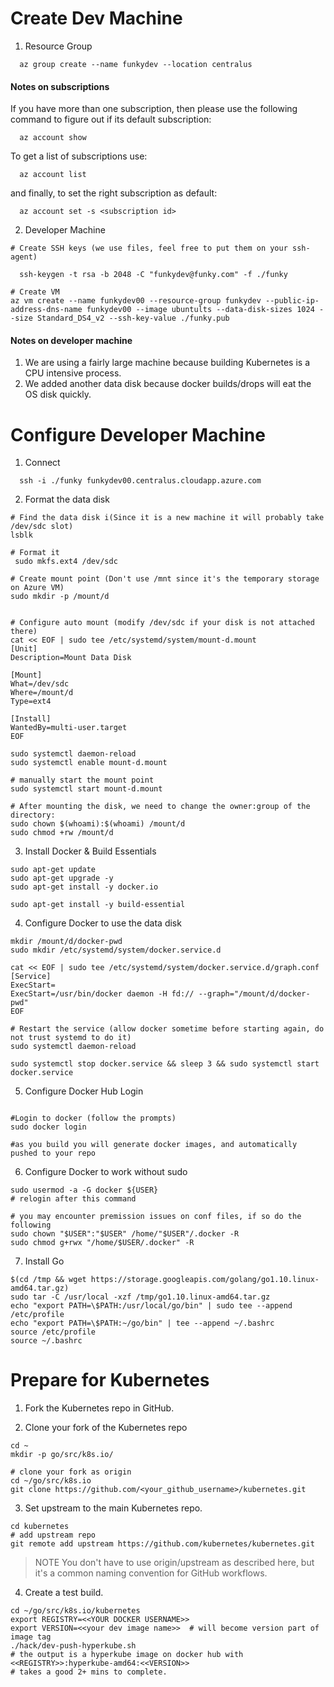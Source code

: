 
# Create Dev Machine

1. Resource Group
```
  az group create --name funkydev --location centralus
```

#### Notes on subscriptions

If you have more than one subscription, then please use the following command to figure out if its default subscription:
```
  az account show
```
To get a list of subscriptions use:
```
  az account list
```
and finally, to set the right subscription as default:
```
  az account set -s <subscription id>
```

2. Developer Machine

```
# Create SSH keys (we use files, feel free to put them on your ssh-agent)

  ssh-keygen -t rsa -b 2048 -C "funkydev@funky.com" -f ./funky

# Create VM
az vm create --name funkydev00 --resource-group funkydev --public-ip-address-dns-name funkydev00 --image ubuntults --data-disk-sizes 1024 --size Standard_DS4_v2 --ssh-key-value ./funky.pub
```

#### Notes on developer machine

1. We are using a fairly large machine because building Kubernetes is a CPU intensive process.
2. We added another data disk because docker builds/drops will eat the OS disk quickly. 

# Configure Developer Machine

1. Connect 

```
  ssh -i ./funky funkydev00.centralus.cloudapp.azure.com
```

2. Format the data disk 

```
# Find the data disk i(Since it is a new machine it will probably take /dev/sdc slot)
lsblk 

# Format it
 sudo mkfs.ext4 /dev/sdc

# Create mount point (Don't use /mnt since it's the temporary storage on Azure VM)
sudo mkdir -p /mount/d


# Configure auto mount (modify /dev/sdc if your disk is not attached there)
cat << EOF | sudo tee /etc/systemd/system/mount-d.mount
[Unit]
Description=Mount Data Disk

[Mount]
What=/dev/sdc
Where=/mount/d
Type=ext4

[Install]
WantedBy=multi-user.target
EOF

sudo systemctl daemon-reload
sudo systemctl enable mount-d.mount

# manually start the mount point
sudo systemctl start mount-d.mount

# After mounting the disk, we need to change the owner:group of the directory:
sudo chown $(whoami):$(whoami) /mount/d
sudo chmod +rw /mount/d
```

3. Install Docker & Build Essentials 

```
sudo apt-get update
sudo apt-get upgrade -y
sudo apt-get install -y docker.io 

sudo apt-get install -y build-essential 
```

4. Configure Docker to use the data disk

```
mkdir /mount/d/docker-pwd
sudo mkdir /etc/systemd/system/docker.service.d 

cat << EOF | sudo tee /etc/systemd/system/docker.service.d/graph.conf
[Service]
ExecStart=
ExecStart=/usr/bin/docker daemon -H fd:// --graph="/mount/d/docker-pwd"
EOF

# Restart the service (allow docker sometime before starting again, do not trust systemd to do it)
sudo systemctl daemon-reload

sudo systemctl stop docker.service && sleep 3 && sudo systemctl start docker.service 
```

5. Configure Docker Hub Login
```

#Login to docker (follow the prompts)
sudo docker login

#as you build you will generate docker images, and automatically pushed to your repo

```

6. Configure Docker to work without sudo 

```
sudo usermod -a -G docker ${USER}
# relogin after this command 

# you may encounter premission issues on conf files, if so do the following
sudo chown "$USER":"$USER" /home/"$USER"/.docker -R
sudo chmod g+rwx "/home/$USER/.docker" -R
```

7. Install Go

```
$(cd /tmp && wget https://storage.googleapis.com/golang/go1.10.linux-amd64.tar.gz)
sudo tar -C /usr/local -xzf /tmp/go1.10.linux-amd64.tar.gz
echo "export PATH=\$PATH:/usr/local/go/bin" | sudo tee --append /etc/profile
echo "export PATH=\$PATH:~/go/bin" | tee --append ~/.bashrc
source /etc/profile
source ~/.bashrc
```


# Prepare for Kubernetes 

1. Fork the Kubernetes repo in GitHub.

2. Clone your fork of the Kubernetes repo

```
cd ~
mkdir -p go/src/k8s.io/

# clone your fork as origin
cd ~/go/src/k8s.io
git clone https://github.com/<your_github_username>/kubernetes.git
```

3. Set upstream to the main Kubernetes repo.

```
cd kubernetes
# add upstream repo 
git remote add upstream https://github.com/kubernetes/kubernetes.git
```

> NOTE
> You don't have to use origin/upstream as described here, but it's a common naming
> convention for GitHub workflows.

4. Create a test build.

```
cd ~/go/src/k8s.io/kubernetes
export REGISTRY=<<YOUR DOCKER USERNAME>>
export VERSION=<<your dev image name>>  # will become version part of image tag
./hack/dev-push-hyperkube.sh
# the output is a hyperkube image on docker hub with <<REGISTRY>>:hyperkube-amd64:<<VERSION>>
# takes a good 2+ mins to complete.
```
